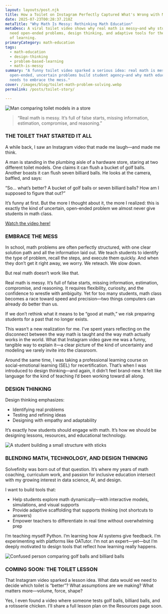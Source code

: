 ```yaml
---
layout: layouts/post.njk
title: How a Toilet on Instagram Perfectly Captured What's Wrong with Math Education
date: 2025-07-23T00:28:37.218Z
metaTitle: "Why Math Is Messy: Rethinking Math Education"
metaDesc: A viral toilet video shows why real math is messy—and why students
  need open-ended problems, design thinking, and adaptive tools for the future
  of learning.
primaryCategory: math-education
tags:
  - math-education
  - design-thinking
  - problem-based-learning
  - math-is-messy
summary: "A funny toilet video sparked a serious idea: real math is messy. Why
  open-ended, uncertain problems build student agency—and why math education
  needs to embrace the mess."
cover: /images/blog/toilet-math-problem-solving.webp
permalink: /posts/toilet-story/

---
```

<div class="split">
  <div class="media">
    <img src="/images/blog/toilet-math-problem-solving.webp" alt="Man comparing toilet models in a store">
    <blockquote>
      “Real math is messy. It’s full of false starts, missing information, estimation,
      compromise, and reasoning.”
    </blockquote>
  </div>
  <div>
    <h3>THE TOILET THAT STARTED IT ALL</h3>
    <p>A while back, I saw an Instagram video that made me laugh—and made me think. </p>

<!--StartFragment-->

A man is standing in the plumbing aisle of a hardware store, staring at two different toilet models. One claims it can flush a bucket of golf balls. Another boasts it can flush seven billiard balls. He looks at the camera, baffled, and says:

“So… what’s better? A bucket of golf balls or seven billiard balls? How am I supposed to figure that out?”

It’s funny at first. But the more I thought about it, the more I realized: this is exactly the kind of uncertain, open-ended problem we almost never give students in math class.

<!--EndFragment-->

[﻿Watch the video here!](https://www.instagram.com/reel/C67b7TMolRJ/?utm_source=ig_embed&utm_campaign=loading)

  </div>
</div>

### EMBRACE THE MESS

In school, math problems are often perfectly structured, with one clear solution path and all the information laid out. We teach students to identify the type of problem, recall the steps, and execute them quickly. And when they don’t get it right away, we worry. We reteach. We slow down.

But real math doesn’t work like that.

Real math is messy. It’s full of false starts, missing information, estimation, compromise, and reasoning. It requires flexibility, curiosity, and the confidence to wrestle with ambiguity. Yet for too many students, math class becomes a race toward speed and precision—two things computers can already do better than us.

If we don’t rethink what it means to be “good at math,” we risk preparing students for a past that no longer exists.

This wasn’t a new realization for me. I’ve spent years reflecting on the disconnect between the way math is taught and the way math actually works in the world. What that Instagram video gave me was a funny, tangible way to explain it—a clear picture of the kind of uncertainty and modeling we rarely invite into the classroom.

Around the same time, I was taking a professional learning course on social-emotional learning (SEL) for recertification. That’s when I was introduced to design thinking—and again, it didn’t feel brand-new. It felt like language for the kind of teaching I’d been working toward all along.

<!-- DESIGN THINKING (image on the right) -->

<div class="split">
  <div>
    <h3>DESIGN THINKING</h3>
    <p>Design thinking emphasizes:</p>
    <ul>
      <li>Identifying real problems</li>
      <li>Testing and refining ideas</li>
      <li>Designing with empathy and adaptability</li>
    </ul>
    <p>It’s exactly how students should engage with math. It’s how we should be designing lessons, resources, and educational technology.</p>
  </div>
  <div class="media">
    <img src="/images/blog/student-stem-design-768x768.webp" alt="A student building a small structure with sticks">
  </div>
</div>

### BLENDING MATH, TECHNOLOGY, AND DESIGN THINKING

Solvefinity was born out of that question. It’s where my years of math coaching, curriculum work, and passion for inclusive education intersect with my growing interest in data science, AI, and design.

I want to build tools that:

* Help students explore math dynamically—with interactive models, simulations, and visual supports  
* Provide adaptive scaffolding that supports thinking (not shortcuts to answers)  
* Empower teachers to differentiate in real time without overwhelming prep  

I’m teaching myself Python. I’m learning how AI systems give feedback. I’m experimenting with platforms like OATutor. I’m not an expert—yet—but I’m deeply motivated to design tools that reflect how learning really happens.

<!-- FINAL SECTION (image on the left) -->

<div class="media">
    <img src="/images/blog/ToiletLesson-768x512.webp" alt="Confused person comparing golf balls and billiard balls">
  </div>
<div>
    <h3>COMING SOON: THE TOILET LESSON</h3>
    <p>That Instagram video sparked a lesson idea. What data would we need to decide which toilet is “better”? What assumptions are we making? What matters more—volume, force, shape?</p>
    <p>Yes, I even found a video where someone tests golf balls, billiard balls, and a rotisserie chicken. I’ll share a full lesson plan on the Resources page soon.</p>
    </div>